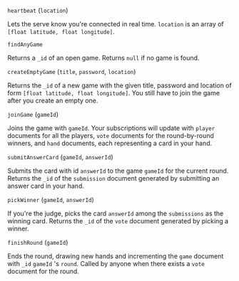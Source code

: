 `heartbeat` (`location`)

Lets the serve know you're connected in real time. `location` is an array of `[float latitude, float longitude]`.

`findAnyGame`

Returns a `_id` of an open game. Returns `null` if no game is found.

`createEmptyGame` (`title`, `password`, `location`)

Returns the `_id` of a new game with the given title, password and location of form `[float latitude, float longitude]`. You still have to join the game after you create an empty one.

`joinGame` (`gameId`)

Joins the game with `gameId`. Your subscriptions will update with `player` documents for all the players, `vote` documents for the round-by-round winners, and `hand` documents, each representing a card in your hand.

`submitAnswerCard` (`gameId`, `answerId`)

Submits the card with id `answerId` to the game `gameId` for the current round. Returns the `_id` of the `submission` document generated by submitting an answer card in your hand.

`pickWinner` (`gameId`, `answerId`)

If you're the judge, picks the card `answerId` among the `submissions` as the winning card. Returns the `_id` of the `vote` document generated by picking a winner.

`finishRound` (`gameId`)

Ends the round, drawing new hands and incrementing the `game` document with `_id` `gameId` 's `round`. Called by anyone when there exists a `vote` document for the round.